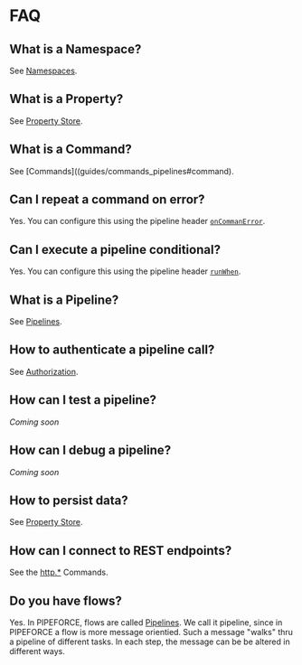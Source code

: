# FAQ

## What is a Namespace?

See [Namespaces](guides/namespaces).

## What is a Property?

See [Property Store](propertystore#what-is-a-property).

## What is a Command?

See [Commands]((guides/commands_pipelines#command).

## Can I repeat a command on error?

Yes. You can configure this using the pipeline header [`onCommanError`](api/headers#oncommanderror).

## Can I execute a pipeline conditional?

Yes. You can configure this using the pipeline header [`runWhen`](api/headers#runwhen).

## What is a Pipeline?

See [Pipelines](guides/commands_pipelines#pipeline).

## How to authenticate a pipeline call?

See [Authorization](guides/security/authorization).

## How can I test a pipeline?

*Coming soon*

## How can I debug a pipeline?

*Coming soon*

## How to persist data?

See [Property Store](propertystore#what-is-a-property).

## How can I connect to REST endpoints?

See the [http.*](api/commands#httpget-v1) Commands.

## Do you have flows?

Yes. In PIPEFORCE, flows are called [Pipelines](guides/commands_pipelines#pipeline). We call it pipeline, since in PIPEFORCE a flow is more message orientied. Such a message "walks" thru a pipeline of different tasks. In each step, the message can be be altered in different ways.